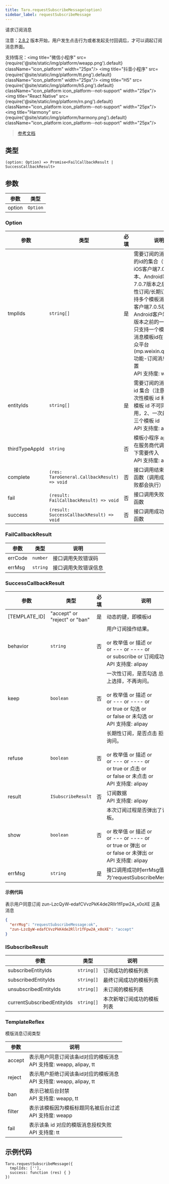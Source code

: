 ```yaml
---
title: Taro.requestSubscribeMessage(option)
sidebar_label: requestSubscribeMessage
---
```


请求订阅消息

注意：[2.8.2](https://developers.weixin.qq.com/miniprogram/dev/framework/compatibility.html) 版本开始，用户发生点击行为或者发起支付回调后，才可以调起订阅消息界面。

支持情况：<img title="微信小程序" src={require('@site/static/img/platform/weapp.png').default} className="icon_platform" width="25px"/> <img title="抖音小程序" src={require('@site/static/img/platform/tt.png').default} className="icon_platform" width="25px"/> <img title="H5" src={require('@site/static/img/platform/h5.png').default} className="icon_platform icon_platform--not-support" width="25px"/> <img title="React Native" src={require('@site/static/img/platform/rn.png').default} className="icon_platform icon_platform--not-support" width="25px"/> <img title="Harmony" src={require('@site/static/img/platform/harmony.png').default} className="icon_platform icon_platform--not-support" width="25px"/>

> [参考文档](https://developers.weixin.qq.com/miniprogram/dev/api/open-api/subscribe-message/wx.requestSubscribeMessage.html)

## 类型

```tsx
(option: Option) => Promise<FailCallbackResult | SuccessCallbackResult>
```

## 参数

| 参数 | 类型 |
| --- | --- |
| option | `Option` |

### Option

| 参数 | 类型 | 必填 | 说明 |
| --- | --- | :---: | --- |
| tmplIds | `string[]` | 是 | 需要订阅的消息模板的id的集合（注意：iOS客户端7.0.6版本、Android客户端7.0.7版本之后的一次性订阅/长期订阅才支持多个模板消息，iOS客户端7.0.5版本、Android客户端7.0.6版本之前的一次订阅只支持一个模板消息）消息模板id在[微信公众平台(mp.weixin.qq.com)-功能-订阅消息]中配置<br />API 支持度: weapp, tt |
| entityIds | `string[]` | 是 | 需要订阅的消息模板 id 集合（注意：1、一次性模板 id 和长期性模板 id 不可同时使用，2、一次最多传入三个模板 id<br />API 支持度: alipay |
| thirdTypeAppId | `string` | 否 | 模板小程序 appId，仅在服务商代调用场景下需要传入<br />API 支持度: alipay |
| complete | `(res: TaroGeneral.CallbackResult) => void` | 否 | 接口调用结束的回调函数（调用成功、失败都会执行） |
| fail | `(result: FailCallbackResult) => void` | 否 | 接口调用失败的回调函数 |
| success | `(result: SuccessCallbackResult) => void` | 否 | 接口调用成功的回调函数 |

### FailCallbackResult

| 参数 | 类型 | 说明 |
| --- | --- | --- |
| errCode | `number` | 接口调用失败错误码 |
| errMsg | `string` | 接口调用失败错误信息 |

### SuccessCallbackResult

| 参数 | 类型 | 必填 | 说明 |
| --- | --- | :---: | --- |
| [TEMPLATE_ID] | "accept" or "reject" or "ban" | 是 | 动态的键，即模板id |
| behavior | `string` | 否 | 用户订阅操作结果。<br /><br />or 枚举值 or 描述 or<br />or --- or ---- or<br />or subscribe or 订阅成功 or<br />API 支持度: alipay |
| keep | `boolean` | 否 | 一次性订阅，是否勾选 总是保持以上选择，不再询问。<br /><br />or 枚举值 or 描述 or<br />or --- or ---- or<br />or true or 勾选 or<br />or false or 未勾选 or<br />API 支持度: alipay |
| refuse | `boolean` | 否 | 长期性订阅，是否点击 拒绝，不再询问。<br /><br />or 枚举值 or 描述 or<br />or --- or ---- or<br />or true or 点击 or<br />or false or 未点击 or<br />API 支持度: alipay |
| result | `ISubscribeResult` | 否 | 订阅数据<br />API 支持度: alipay |
| show | `boolean` | 否 | 本次订阅过程是否弹出了订阅面板。<br /><br />or 枚举值 or 描述 or<br />or --- or ---- or<br />or true or 弹出 or<br />or false or 未弹出 or<br />API 支持度: alipay |
| errMsg | `string` | 是 | 接口调用成功时errMsg值为'requestSubscribeMessage:ok' |

#### 示例代码

表示用户同意订阅 zun-LzcQyW-edafCVvzPkK4de2Rllr1fFpw2A_x0oXE 这条消息

```json
{
  "errMsg": "requestSubscribeMessage:ok",
  "zun-LzcQyW-edafCVvzPkK4de2Rllr1fFpw2A_x0oXE": "accept"
}
```

### ISubscribeResult

| 参数 | 类型 | 说明 |
| --- | --- | --- |
| subscribeEntityIds | `string[]` | 订阅成功的模板列表 |
| subscribedEntityIds | `string[]` | 最终订阅成功的模板列表 |
| unsubscribedEntityIds | `string[]` | 未订阅的模板列表 |
| currentSubscribedEntityIds | `string[]` | 本次新增订阅成功的模板列表 |

### TemplateReflex

模版消息订阅类型

| 参数 | 说明 |
| --- | --- |
| accept | 表示用户同意订阅该条id对应的模板消息<br />API 支持度: weapp, alipay, tt |
| reject | 表示用户拒绝订阅该条id对应的模板消息<br />API 支持度: weapp, alipay, tt |
| ban | 表示已被后台封禁<br />API 支持度: weapp, tt |
| filter | 表示该模板因为模板标题同名被后台过滤<br />API 支持度: weapp |
| fail | 表示该条 id 对应的模版消息授权失败<br />API 支持度: tt |

## 示例代码

```tsx
Taro.requestSubscribeMessage({
  tmplIds: [''],
  success: function (res) { }
})
```
